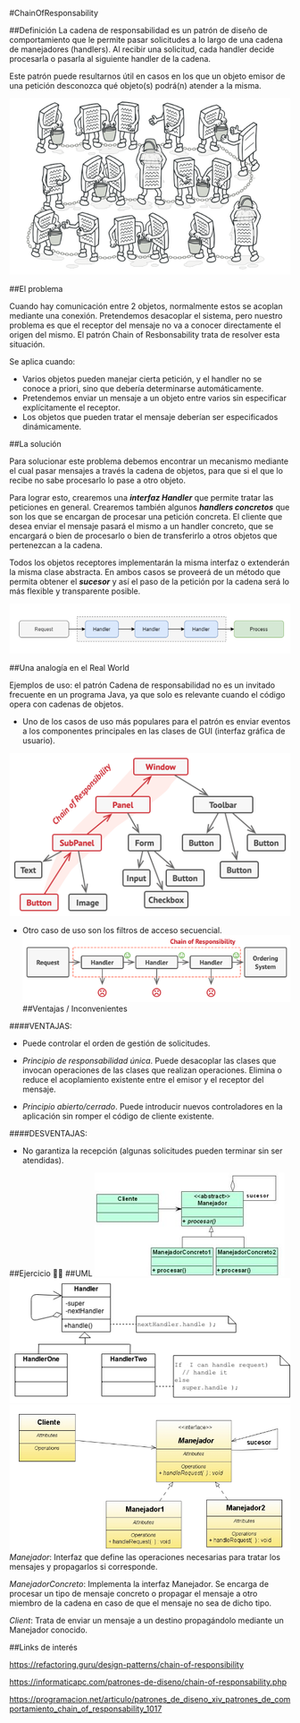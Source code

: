 #ChainOfResponsability

##Definición
La cadena de responsabilidad es un patrón de diseño de comportamiento que
le permite pasar solicitudes a lo largo de una cadena de manejadores 
(handlers).
Al recibir una solicitud, cada handler decide procesarla o pasarla
al siguiente handler de la cadena.

Este patrón puede resultarnos útil en casos en los que un objeto emisor
de una petición desconozca qué objeto(s) podrá(n) atender a la misma.

![](chain-of-responsibility.png)

##El problema

Cuando hay comunicación entre 2 objetos, normalmente estos se acoplan
mediante una conexión. Pretendemos desacoplar el sistema, pero nuestro 
problema es que el receptor del mensaje no va a conocer directamente
el origen del mismo. El patrón Chain of Resbonsability trata de resolver 
esta situación.

Se aplica cuando:

- Varios objetos pueden manejar cierta petición, y el handler no se 
conoce a priori, sino que debería determinarse automáticamente.
- Pretendemos enviar un mensaje a un objeto entre varios sin especificar
explícitamente el receptor.
- Los objetos que pueden tratar el mensaje deberían ser especificados 
dinámicamente.

##La solución

Para solucionar este problema debemos encontrar un mecanismo mediante 
el cual pasar mensajes a través la cadena de objetos, para que si el que 
lo recibe no sabe procesarlo lo pase a otro objeto.

Para lograr esto, crearemos una **_interfaz Handler_** que permite tratar 
las peticiones en general. Crearemos también algunos _**handlers concretos**_ 
que son los que se encargan de procesar una petición concreta. 
El cliente que desea enviar el mensaje pasará el mismo a un handler 
concreto, que se encargará o bien de procesarlo o bien de transferirlo a 
otros objetos que pertenezcan a la cadena.

Todos los objetos receptores implementarán la misma interfaz o 
extenderán la misma clase abstracta. En ambos casos se proveerá de un 
método que permita obtener el _**sucesor**_ y así el paso de la petición 
por la cadena será lo más flexible y transparente posible.

![](chainProcess.png)

##Una analogía en el Real World

Ejemplos de uso: el patrón Cadena de responsabilidad no es un invitado 
frecuente en un programa Java, ya que solo es relevante cuando el código
opera con cadenas de objetos.

- Uno de los casos de uso más populares para el patrón es enviar eventos
a los componentes principales en las clases de GUI (interfaz gráfica 
de usuario).


![](solution2-en.png)

- Otro caso de uso son los filtros de acceso secuencial.
![](solution1-en.png)
##Ventajas / Inconvenientes

####VENTAJAS:

- Puede controlar el orden de gestión de solicitudes.


- _Principio de responsabilidad única_. Puede desacoplar las clases que
invocan operaciones de las clases que realizan operaciones.
Elimina o reduce el acoplamiento existente entre el emisor y el receptor
del mensaje.


- _Principio abierto/cerrado_. Puede introducir nuevos controladores en 
la aplicación sin romper el código de cliente existente.

####DESVENTAJAS:

- No garantiza la recepción (algunas solicitudes pueden terminar 
sin ser atendidas).

##Ejercicio
	😵‍💫
##UML
![](chain-of-responsability.jpg)
![](chainOfResponsability.png)
![](Chain_of_responsibility.jpg)
_Manejador_: Interfaz que define las operaciones necesarias para tratar 
los mensajes y propagarlos si corresponde.

_ManejadorConcreto_: Implementa la interfaz Manejador. Se encarga de 
procesar un tipo de mensaje concreto o propagar el mensaje a otro 
miembro de la cadena en caso de que el mensaje no sea de dicho tipo.

_Client_: Trata de enviar un mensaje a un destino propagándolo mediante 
un Manejador conocido.

##Links de interés

https://refactoring.guru/design-patterns/chain-of-responsibility

https://informaticapc.com/patrones-de-diseno/chain-of-responsability.php

https://programacion.net/articulo/patrones_de_diseno_xiv_patrones_de_comportamiento_chain_of_responsability_1017